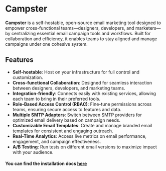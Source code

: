# Campster

**Campster** is a self-hostable, open-source email marketing tool designed to empower cross-functional teams—designers, developers, and marketers—by centralizing essential email campaign tools and workflows. Built for collaboration and efficiency, it enables teams to stay aligned and manage campaigns under one cohesive system.

## Features

- **Self-hostable**: Host on your infrastructure for full control and customization.
- **Cross-functional Collaboration**: Designed for seamless interaction between designers, developers, and marketing teams.
- **Integration-friendly**: Connects easily with existing services, allowing each team to bring in their preferred tools.
- **Role-Based Access Control (RBAC)**: Fine-tune permissions across teams, ensuring secure access to features and data.
- **Multiple SMTP Adapters**: Switch between SMTP providers for optimized email delivery based on campaign needs.
- **Customizable Email Templates**: Create and manage branded email templates for consistent and engaging outreach.
- **Real-Time Analytics**: Access live metrics on email performance, engagement, and campaign effectiveness.
- **A/B Testing**: Run tests on different email versions to maximize impact with your audience.

#### You can find the installation docs [here](http://bhat-abhishek.github.io/campster-docs/)


